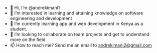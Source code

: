 - 👋 Hi, I’m @andrekimani1
- 👀 I’m interested in learning and attaining knowledge on software engineering and development
- 🌱 I’m currently learning app and web development in Kenya as a student.
- 💞️ I’m looking to collaborate on team projects and get to understand more on the field.
- 📫 How to reach me? Send me an email to andrekimani2@gmail.com

<!---
andrekimani1/andrekimani1 is a ✨ special ✨ repository because its `README.md` (this file) appears on your GitHub profile.
You can click the Preview link to take a look at your changes.
--->
